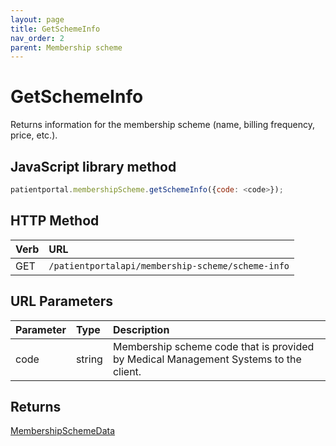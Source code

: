 ```yaml
---
layout: page
title: GetSchemeInfo
nav_order: 2
parent: Membership scheme
---
```


# GetSchemeInfo

Returns information for the membership scheme (name, billing frequency, price, etc.).

## JavaScript library method

```javascript
patientportal.membershipScheme.getSchemeInfo({code: <code>});
```

## HTTP Method

| Verb | URL                                               |
|:-----|:--------------------------------------------------|
| GET | `/patientportalapi/membership-scheme/scheme-info` |

## URL Parameters

| Parameter | Type   | Description                                                 |
|:----------|:-------|:------------------------------------------------------------|
| code | string | Membership scheme code that is provided by Medical Management Systems to the client. |

## Returns

[MembershipSchemeData](../objects-and-data-types/membershipschemedata)
